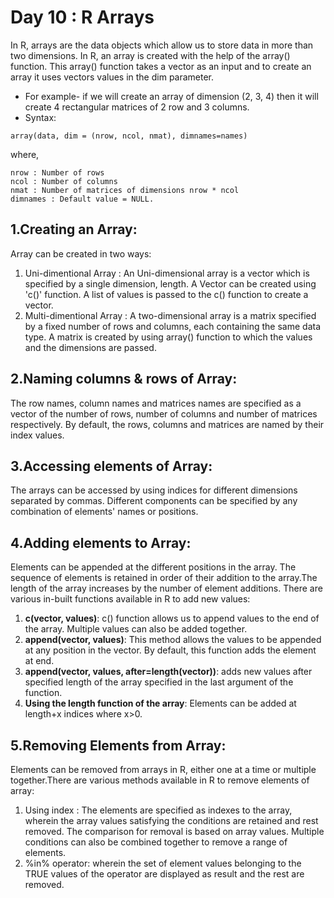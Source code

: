 # Day 10 : R Arrays
In R, arrays are the data objects which allow us to store data in more than two dimensions. In R, an array is created with the help of the array() function. This array() function takes a vector as an input and to create an array it uses vectors values in the dim parameter.

 - For example- if we will create an array of dimension (2, 3, 4) then it will create 4 rectangular matrices of 2 row and 3 columns.
 - Syntax:
```
array(data, dim = (nrow, ncol, nmat), dimnames=names)
```
where,
```
nrow : Number of rows
ncol : Number of columns
nmat : Number of matrices of dimensions nrow * ncol
dimnames : Default value = NULL.
```
## 1.Creating an Array:
Array can be created in two ways:
1. Uni-dimentional Array :  An Uni-dimensional array is a vector which is specified by a single dimension, length. A Vector can be created using 'c()' function. A list of values is passed to the c() function to create a vector.
2.  Multi-dimentional Array : A two-dimensional array is a matrix  specified by a fixed number of rows and columns, each containing the same data type. A matrix is created by using array() function to which the values and the dimensions are passed.

## 2.Naming columns & rows of Array:
The row names, column names and matrices names are specified as a vector of the number of rows, number of columns and number of matrices respectively. By default, the rows, columns and matrices are named by their index values.

## 3.Accessing elements of Array:
The arrays can be accessed by using indices for different dimensions separated by commas. Different components can be specified by any combination of elements' names or positions.

## 4.Adding elements to Array:
Elements can be appended at the different positions in the array. The sequence of elements is retained in order of their addition to the array.The length of the array increases by the number of element additions. There are various in-built functions available in R to add new values:
1. **c(vector, values)**: c() function allows us to append values to the end of the array. Multiple values can also be added together.
2. **append(vector, values)**: This method allows the values to be appended at any position in the vector. By default, this function adds the element at end.
3. **append(vector, values, after=length(vector))**: adds new values after specified length of the array specified in the last argument of the function.
4. **Using the length function of the array**: Elements can be added at length+x indices where x>0.

## 5.Removing Elements from Array:
Elements can be removed from arrays in R, either one at a time or multiple together.There are various methods available in R to remove elements of array:
1. Using index : The elements are specified as indexes to the array, wherein the array values satisfying the conditions are retained and rest removed. The comparison for removal is based on array values. Multiple conditions can also be combined together to remove a range of elements. 
2.  %in% operator: wherein the set of element values belonging to the TRUE values of the operator are displayed as result and the rest are removed.


